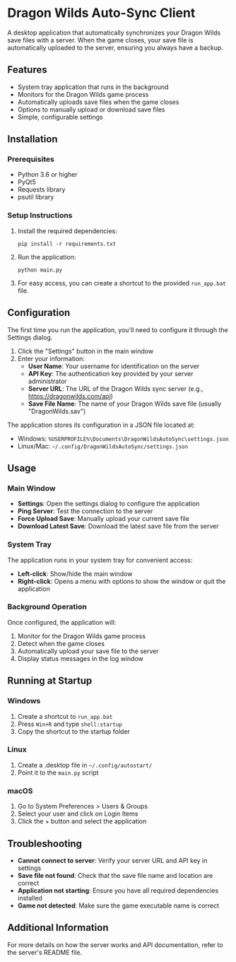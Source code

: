 # Dragon Wilds Auto-Sync Client

A desktop application that automatically synchronizes your Dragon Wilds save files with a server. When the game closes, your save file is automatically uploaded to the server, ensuring you always have a backup.

## Features

- System tray application that runs in the background
- Monitors for the Dragon Wilds game process
- Automatically uploads save files when the game closes
- Options to manually upload or download save files
- Simple, configurable settings

## Installation

### Prerequisites
- Python 3.6 or higher
- PyQt5
- Requests library
- psutil library

### Setup Instructions

1. Install the required dependencies:
   ```
   pip install -r requirements.txt
   ```

2. Run the application:
   ```
   python main.py
   ```

3. For easy access, you can create a shortcut to the provided `run_app.bat` file.

## Configuration

The first time you run the application, you'll need to configure it through the Settings dialog.

1. Click the "Settings" button in the main window
2. Enter your information:
   - **User Name**: Your username for identification on the server
   - **API Key**: The authentication key provided by your server administrator
   - **Server URL**: The URL of the Dragon Wilds sync server (e.g., https://dragonwilds.com/api)
   - **Save File Name**: The name of your Dragon Wilds save file (usually "DragonWilds.sav")

The application stores its configuration in a JSON file located at:
- Windows: `%USERPROFILE%\Documents\DragonWildsAutoSync\settings.json`
- Linux/Mac: `~/.config/DragonWildsAutoSync/settings.json`

## Usage

### Main Window

- **Settings**: Open the settings dialog to configure the application
- **Ping Server**: Test the connection to the server
- **Force Upload Save**: Manually upload your current save file
- **Download Latest Save**: Download the latest save file from the server

### System Tray

The application runs in your system tray for convenient access:
- **Left-click**: Show/hide the main window
- **Right-click**: Opens a menu with options to show the window or quit the application

### Background Operation

Once configured, the application will:
1. Monitor for the Dragon Wilds game process
2. Detect when the game closes
3. Automatically upload your save file to the server
4. Display status messages in the log window

## Running at Startup

### Windows

1. Create a shortcut to `run_app.bat`
2. Press `Win+R` and type `shell:startup`
3. Copy the shortcut to the startup folder

### Linux

1. Create a .desktop file in `~/.config/autostart/`
2. Point it to the `main.py` script

### macOS

1. Go to System Preferences > Users & Groups
2. Select your user and click on Login Items
3. Click the + button and select the application

## Troubleshooting

- **Cannot connect to server**: Verify your server URL and API key in settings
- **Save file not found**: Check that the save file name and location are correct
- **Application not starting**: Ensure you have all required dependencies installed
- **Game not detected**: Make sure the game executable name is correct

## Additional Information

For more details on how the server works and API documentation, refer to the server's README file. 